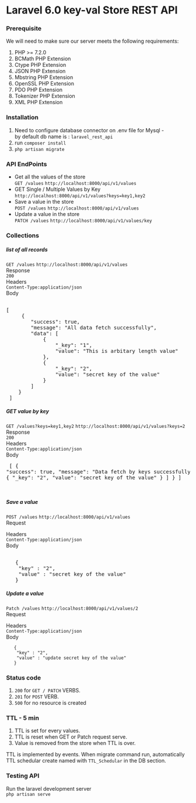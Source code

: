 # Laravel 6.0 key-val Store REST API


### Prerequisite
We will need to make sure our server meets the following requirements:
1. PHP >= 7.2.0
2. BCMath PHP Extension
3. Ctype PHP Extension
4. JSON PHP Extension
5. Mbstring PHP Extension
6. OpenSSL PHP Extension
7. PDO PHP Extension
8. Tokenizer PHP Extension
9. XML PHP Extension




### Installation

1. Need to configure database connector on .env file for Mysql - <br>
  by default db name is : `laravel_rest_api`
2. run `composer install`
3. `php artisan migrate`

### API EndPoints

* Get all the values of the store <br> 
   `GET /values` `http://localhost:8000/api/v1/values`
* GET Single / Multiple Values by Key <br />
  `http://localhost:8000/api/v1/values?keys=key1,key2`
* Save a value in the store <br> 
`POST /values` `http://localhost:8000/api/v1/values`
* Update a value in the store  <br>
`PATCH /values` `http://localhost:8000/api/v1/values/key`


### Collections
 ##### list of all records
 
 `GET /values` `http://localhost:8000/api/v1/values` <br>
 Response <br>
  `200` <Br>
 Headers <br>
 `Content-Type:application/json` <br>
 Body <br>
<pre> 
[
     {
        "success": true,
        "message": "All data fetch successfully",
        "data": [
            {
                "_key": "1",
                "value": "This is arbitary length value"
            },
            {
                "_key": "2",
                "value": "secret key of the value"
            }
        ]
    }
 ] 
</pre>



##### GET value by key
 
 `GET /values?keys=key1,key2` `http://localhost:8000/api/v1/values?keys=2` <br>
 Response <br>
  `200` <Br>
 Headers <br>
 `Content-Type:application/json` <br>
 Body <br>
    <pre> 
 [
     {
        "success": true,
        "message": "Data fetch by keys successfully",
        "data": [
            {
                "_key": "2",
                "value": "secret key of the value"
            }
        ]
    }
]

</pre>

##### Save a value
 
 `POST /values` `http://localhost:8000/api/v1/values` <br>
Request <br>

 Headers <br>
 `Content-Type:application/json` <br>
 Body <br>
 <pre> 
   {
	"key" : "2",
	"value" : "secret key of the value"
   }
</pre>



##### Update a value
 
 `Patch /values` `http://localhost:8000/api/v1/values/2` <br>
Request <br>

 Headers <br>
 `Content-Type:application/json` <br>
 Body <br>
``` <pre> 
   {
	"key" : "2",
	"value" : "update secret key of the value"
   }
```
</pre>

### Status code
1. `200` for `GET / PATCH`  VERBS.
2. `201` for `POST` VERB.
3. `500` for no resource is created

### TTL - 5 min
1. TTL is set for every values. 
2. TTL is reset when GET or Patch request serve. 
3. Value is removed from the store when TTL is over.

TTL is implemented by events. When migrate command run, automatically TTL schedular create named with `TTL_Schedular` in the DB section.

### Testing API

Run the laravel development server <br>
`php artisan serve`
